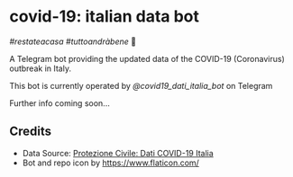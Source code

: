 # covid-19: italian data bot

*#restateacasa* *#tuttoandràbene* 🌈

A Telegram bot providing the updated data of the COVID-19 (Coronavirus) outbreak in Italy.

This bot is currently operated by *@covid19_dati_italia_bot* on Telegram

Further info coming soon...

## Credits

* Data Source: [Protezione Civile: Dati COVID-19 Italia](https://github.com/pcm-dpc/COVID-19)
* Bot and repo icon by https://www.flaticon.com/
